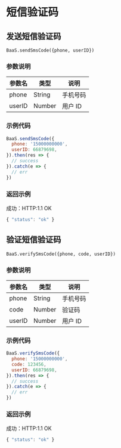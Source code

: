 # 短信验证码

## 发送短信验证码
`BaaS.sendSmsCode({phone, userID})`

### 参数说明

| 参数名   | 类型   | 说明     |
|----------|--------|----------|
| phone | String | 手机号码 |
| userID | Number | 用户 ID |


### 示例代码
```javascript
BaaS.sendSmsCode({
  phone: '15000000000',
  userID: 66879698,
}).then(res => {
  // success
}).catch(e => {
  // err
})
```

### 返回示例

成功：HTTP:1.1 OK
```javascript
{ "status": "ok" }
```


## 验证短信验证码
`BaaS.verifySmsCode({phone, code, userID})`

### 参数说明

| 参数名   | 类型   | 说明     |
|----------|--------|----------|
| phone | String | 手机号码 |
| code | Number | 验证码 |
| userID | Number | 用户 ID |


### 示例代码
```javascript
BaaS.verifySmsCode({
  phone: '15000000000',
  code: 123456,
  userID: 66879698,
}).then(res => {
  // success
}).catch(e => {
  // err
})
```

### 返回示例

成功：HTTP:1.1 OK
```javascript
{ "status": "ok" }
```

